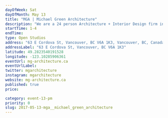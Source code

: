 ```yaml
---
dayOfWeek: Sat
dayOfMonth: May 13
title: "MGA | Michael Green Architecture"
description: "We are a 24 person Architecture + Interior Design firm in Vancouver, Victoria, and Portland. We are working on large and small projects here at home and around the world. We are motivated to design with meaning. Our projects celebrate our client and community goals with spaces that speak to the stories of our time."
startTime: 1-4
endTime: 
type: Open Studios
address: "63 E Cordova St, Vancouver, BC V6A 1K3, Vancouver, BC, Canada"
addressLabel: "63 E Cordova St, Vancouver, BC V6A 1K3"
latitude: 49.2823540191528
longitude: -123.10285906361
eventUrl: mg-architecture.ca
eventUrlLabel: 
twitter: mgarchitecture
instagram: mgarchitecture
website: mg-architecture.ca
published: true
price: 

category: event-13-pm
priority: 0
slug: 2017-05-13-mga__michael_green_architecture
---
```

